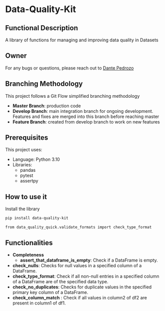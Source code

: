 # Data-Quality-Kit

## Functional Description
A library of functions for managing and improving data quality in Datasets

## Owner
For any bugs or questions, please reach out to [Dante Pedrozo](mailto:dante.victor.33@gmail.com)

## Branching Methodology
This project follows a Git Flow simplified branching methodology
- **Master Branch**: production code
- **Develop Branch**: main integration branch for ongoing development. Features and fixes are merged into this branch before reaching master
- **Feature Branch**: created from develop branch to work on new features

## Prerequisites
This project uses:
- Language: Python 3.10
- Libraries: 
  - pandas
  - pytest
  - assertpy

## How to use it
Install the library

```bash
pip install data-quality-kit
```
```
from data_quality_quick.validate_formats import check_type_format
```

## Functionalities

- **Completeness**
  - **assert_that_dataframe_is_empty**: Check if a DataFrame is empty.
- **check_nulls**: Checks for null values in a specified column of a DataFrame.
- **check_type_format**: Check if all non-null entries in a specified column of a DataFrame are of the specified data type.
- **check_no_duplicates**: Checks for duplicate values in the specified primary key column of a DataFrame.
- **check_column_match** :  Check if all values in column2 of df2 are present in column1 of df1.